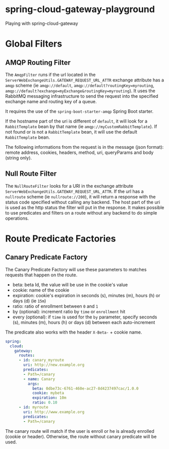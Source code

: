 # spring-cloud-gateway-playground
Playing with spring-cloud-gateway


# Global Filters
## AMQP Routing Filter

The `AmqpFilter` runs if the url located in the `ServerWebExchangeUtils.GATEWAY_REQUEST_URL_ATTR` exchange attribute has a `amqp` scheme (ie `amqp://default`, `amqp://default?routingKey=myrouting`, `amqp://default?exchange=myExchange&routingKey=myrouting`). It uses the RabbitMQ messaging infrastructure to send the request into the specified exchange name and routing key of a queue.

It requires the use of the `spring-boot-starter-amqp` Spring Boot starter.

If the hostname part of the uri is different of `default`, it will look for a `RabbitTemplate` bean by that name (ie `amqp://myCustomRabbitTemplate`). If not found or is not a `RabbitTemplate` bean, it will use the default `RabbitTemplate` bean.

The following informations from the request is in the message (json format): remote address, cookies, headers, method, uri, queryParams and body (string only).

## Null Route Filter

The `NullRouteFilter` looks for a URI in the exchange attribute `ServerWebExchangeUtils.GATEWAY_REQUEST_URL_ATTR`. If the url has a `nullroute` scheme (ie `nullroute://200`), it will return a response with the status code specified without calling any backend. The host part of the uri is used as the http status the filter will put in the response. It makes possible to use predicates and filters on a route without any backend to do simple operations.

# Route Predicate Factories

## Canary Predicate Factory

The Canary Predicate Factory will use these parameters to matches requests that happen on the route.

- beta: beta Id, the value will be use in the cookie's value
- cookie: name of the cookie
- expiration: cookie's expiration in seconds (s), minutes (m), hours (h) or days (d) (ie `15m`)
- ratio: ratio of enrollment between `0` and `1`
- by (optional): increment ratio by `time` or `enrollment` hit
- every (optional): if `time` is used for the `by` parameter, specify seconds (s), minutes (m), hours (h) or days (d) between each auto-increment

The predicate also works with the header `X-Beta-` + cookie name.

```yaml
spring:
  cloud:
    gateway:
      routes:
      - id: canary_myroute
        uri: http://new.example.org
        predicates:
        - Path=/canary
        - name: Canary
          args:
            beta: 0dbe73c-6761-460e-ac27-8d4237497cac/1.0.0
            cookie: mybeta
            expiration: 10m
            ratio: 0.10
      - id: myroute
        uri: http://www.example.org
        predicates:
        - Path=/canary
```

The canary route will match if the user is enroll or he is already enrolled (cookie or header). Otherwise, the route without canary predicate will be used.
